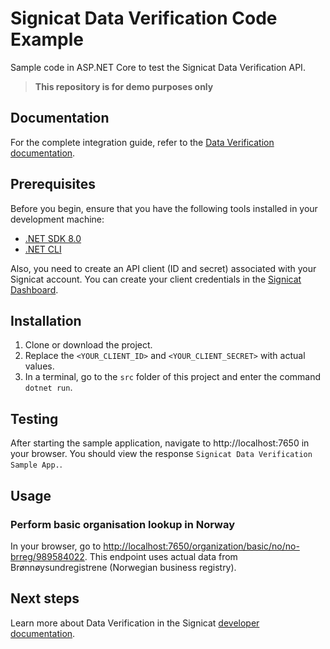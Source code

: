 # Signicat Data Verification Code Example

Sample code in ASP.NET Core to test the Signicat Data Verification API.

> **This repository is for demo purposes only**

## Documentation

For the complete integration guide, refer to the [Data Verification documentation](https://developer.signicat.com/docs/data-verification/code-examples.html).

## Prerequisites

Before you begin, ensure that you have the following tools installed in your development machine:

- [.NET SDK 8.0](https://dotnet.microsoft.com/download/dotnet/8.0)
- [.NET CLI](https://learn.microsoft.com/en-us/dotnet/core/tools/)

Also, you need to create an API client (ID and secret) associated with your Signicat account. You can create your client credentials in the [Signicat Dashboard](https://dashboard.signicat.com/).

## Installation

1. Clone or download the project.
2. Replace the `<YOUR_CLIENT_ID>` and `<YOUR_CLIENT_SECRET>` with actual values.
3. In a terminal, go to the `src` folder of this project and enter the command `dotnet run`.

## Testing

After starting the sample application, navigate to http://localhost:7650 in your browser. You should view the response `Signicat Data Verification Sample App.`.

## Usage

### Perform basic organisation lookup in Norway

In your browser, go to [http://localhost:7650/organization/basic/no/no-brreg/989584022](http://localhost:7650/organization/basic/no/no-brreg/989584022). This endpoint uses actual data from Brønnøysundregistrene (Norwegian business registry).

## Next steps

Learn more about Data Verification in the Signicat [developer documentation](https://developer.signicat.com/docs/data-verification/).
